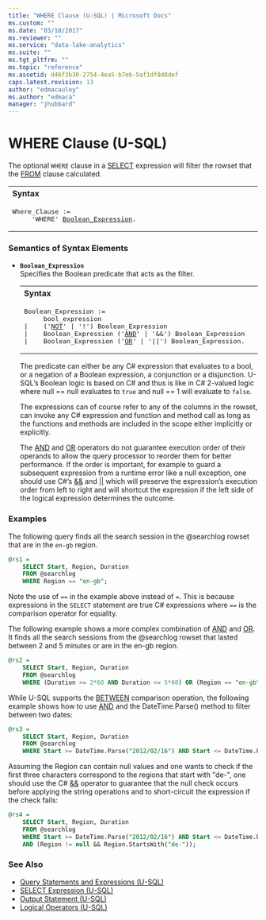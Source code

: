 ```yaml
---
title: "WHERE Clause (U-SQL) | Microsoft Docs"
ms.custom: ""
ms.date: "03/10/2017"
ms.reviewer: ""
ms.service: "data-lake-analytics"
ms.suite: ""
ms.tgt_pltfrm: ""
ms.topic: "reference"
ms.assetid: d46f3b30-2754-4ea5-b7eb-5af1df8d8def
caps.latest.revision: 13
author: "edmacauley"
ms.author: "edmaca"
manager: "jhubbard"
---
```

# WHERE Clause (U-SQL)
The optional `WHERE` clause in a [SELECT](select-expression-u-sql.md) expression will filter the rowset that the [FROM](from-clause-u-sql.md) clause calculated.  
  
<table><th align="left">Syntax</th><tr><td><pre>
Where_Clause :=                                                                                          
     'WHERE' <a href="#BE">Boolean_Expression</a>.
</pre></td></tr></table>
  
### Semantics of Syntax Elements    
- <a name="BE"></a>**`Boolean_Expression`**   
  Specifies the Boolean predicate that acts as the filter.  
  
  <table><th align="left">Syntax</th><tr><td><pre>
  Boolean_Expression :=                                                                               
       bool_expression
  |    ('<a href="not-u-sql.md">NOT</a>' | '!') Boolean_Expression
  |    Boolean_Expression ('<a href="and-u-sql.md">AND</a>' | '&&') Boolean_Expression
  |    Boolean_Expression ('<a href="or-u-sql.md">OR</a>' | '||') Boolean_Expression.
  </pre></td></tr></table>
      
  The predicate can either be any C# expression that evaluates to a bool, or a negation of a Boolean expression, a conjunction or a disjunction. U-SQL’s Boolean logic is based on C# and thus is like in C# 2-valued logic where null == null evaluates to `true` and null == 1 will evaluate to `false`.  
  
  The expressions can of course refer to any of the columns in the rowset, can invoke any C# expression and function and method call as long as the functions and methods are included in the scope either implicitly or explicitly.  
  
  The [AND](and-u-sql.md) and [OR](or-u-sql.md) operators do not guarantee execution order of their operands to allow the query processor to reorder them for better performance. If the order is important, for example to guard a subsequent expression from a runtime error like a null exception, one should use C#’s [&&](https://msdn.microsoft.com/library/2a723cdk.aspx) and [||](https://msdn.microsoft.com/library/6373h346.aspx) which will preserve the expression’s execution order from left to right and will shortcut the expression if the left side of the logical expression determines the outcome.  
  
### Examples    
The following query finds all the search session in the @searchlog rowset that are in the `en-gb` region.  
  
```sql  
@rs1 =  
    SELECT Start, Region, Duration  
    FROM @searchlog  
    WHERE Region == "en-gb";
```
  
Note the use of `==` in the example above instead of `=`. This is because expressions in the `SELECT` statement are true C# expressions where `==` is the comparison operator for equality.  
  
The following example shows a more complex combination of [AND](and-u-sql.md) and [OR](or-u-sql.md). It finds all the search sessions from the @searchlog rowset that lasted between 2 and 5 minutes or are in the en-gb region.  
  
```sql  
@rs2 =  
    SELECT Start, Region, Duration  
    FROM @searchlog  
    WHERE (Duration >= 2*60 AND Duration <= 5*60) OR (Region == "en-gb");
```
  
While U-SQL supports the [BETWEEN](between-u-sql.md) comparison operation, the following example shows how to use [AND](and-u-sql.md) and the DateTime.Parse() method to filter between two dates:  
  
```sql  
@rs3 =  
    SELECT Start, Region, Duration  
    FROM @searchlog  
    WHERE Start >= DateTime.Parse("2012/02/16") AND Start <= DateTime.Parse("2012/02/17");
```
  
Assuming the Region can contain null values and one wants to check if the first three characters correspond to the regions that start with "de-", one should use the C# [&&](https://msdn.microsoft.com/library/2a723cdk.aspx) operator to guarantee that the null check occurs before applying the string operations and to short-circuit the expression if the check fails:  
  
```sql 
@rs4 =  
    SELECT Start, Region, Duration  
    FROM @searchlog  
    WHERE Start >= DateTime.Parse("2012/02/16") AND Start <= DateTime.Parse("2012/02/17")  
    AND (Region != null && Region.StartsWith("de-"));
```
  
### See Also 
* [Query Statements and Expressions (U-SQL)](query-statements-and-expressions-u-sql.md) 
* [SELECT Expression (U-SQL)](select-expression-u-sql.md) 
* [Output Statement (U-SQL)](output-statement-u-sql.md)  
* [Logical Operators (U-SQL)](logical-operators-u-sql.md) 
